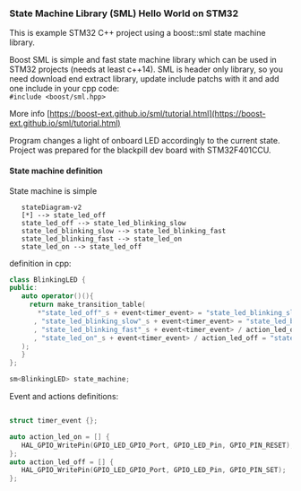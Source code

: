 ### State Machine Library (SML) Hello World on STM32

This is example STM32 C++ project using a boost::sml state machine library.

Boost SML is simple and fast state machine library which can be used in STM32 projects (needs at least c++14).
SML is header only library, so you need download end extract library, update include patchs with it and add one include in your cpp code:  
`#include <boost/sml.hpp>`  

More info [https://boost-ext.github.io/sml/tutorial.html](https://boost-ext.github.io/sml/tutorial.html)

Program changes a light of onboard LED accordingly to the current state.
Project was prepared for the blackpill dev board with STM32F401CCU.

#### State machine definition

State machine is simple

```mermaid
   stateDiagram-v2
   [*] --> state_led_off
   state_led_off --> state_led_blinking_slow
   state_led_blinking_slow --> state_led_blinking_fast
   state_led_blinking_fast --> state_led_on
   state_led_on --> state_led_off
```

definition in cpp:

```cpp
class BlinkingLED {
public:
   auto operator()(){
     return make_transition_table(
       *"state_led_off"_s + event<timer_event> = "state_led_blinking_slow"_s
      , "state_led_blinking_slow"_s + event<timer_event> = "state_led_blinking_fast"_s
      , "state_led_blinking_fast"_s + event<timer_event> / action_led_on = "state_led_on"_s
      , "state_led_on"_s + event<timer_event> / action_led_off = "state_led_off"_s
   );
   }
};

sm<BlinkingLED> state_machine;
```

Event and actions definitions:
```cpp

struct timer_event {};

auto action_led_on = [] {
   HAL_GPIO_WritePin(GPIO_LED_GPIO_Port, GPIO_LED_Pin, GPIO_PIN_RESET);
};
auto action_led_off = [] {
   HAL_GPIO_WritePin(GPIO_LED_GPIO_Port, GPIO_LED_Pin, GPIO_PIN_SET);
};
```
